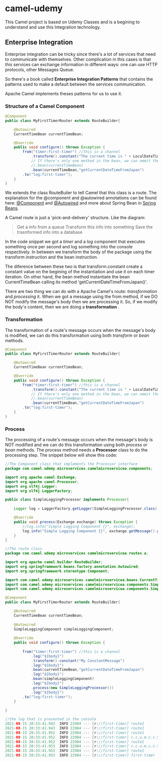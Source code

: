 # camel-udemy

This Camel project is based on Udemy Classes and is a begining to understand and use this Integration technology.

## Enterprise Integration

Enterprise integration can be tricky since there's a lot of services that need to communicate with themselves. Other complication in this cases is that this services can exchange information in different ways: one can use HTTP protocols, other Messages Queue.

So there's a book called **Enterprise Integration Patterns** that contains the patterns used to make a default between the services communication.

Apache Camel implements theses patterns for us to use it.

### Structure of a Camel Component

``` java
@Component
public class MyFirstTimerRouter extends RouteBuilder{

    @Autowired
    CurrentTimeBean currentTimeBean;

    @Override
    public void configure() throws Exception {
        from("timer:first-timer") //this is a channel
            .transform().constant("The current time is " + LocalDateTime.now()
            // If there's only one method in the bean, we can ommit the method name
            //.bean(currentTimeBean)
            .bean(currentTimeBean,"getCurrentDateTimeFromJapan")
        .to("log:first-timer");
    }
}
```

We extends the class RouteBuiler to tell Camel that this class is a route.
The explanation for the @component and @autowired annotations can be found here:
[@Component](https://www.baeldung.com/spring-component-annotation) and [@Autowired](https://www.baeldung.com/spring-autowire) and more about Spring Bean in [Spring Beans](https://www.baeldung.com/spring-bean).

A Camel route is just a 'pick-and-delivery' structure. Like the diagram:
> Get a info from a queue
> Transform this info into something
> Save the trasnformed info into a database

In the code snippet we got a *timer* and a *log* component that executes something once per second and log something into the console respectively. In between we transform the body of the package using the transform instruction and the bean instruction.

The diference between these two is that transform.constant create a constant value on the begining of the instantiation and use it on each timer iteration. On other hand, the bean method instantiate the bean CurrentTimeBean calling its method 'getCurrentDateTimeFromJapan()'.

There are two thing we can do with a Apache Camel's route: *transformation* and *processing* it. 
When we got a message using the from method, if we DO NOT modify the message's body then we are processing it. So, if we modify the body's content, then we are doing a **transformation** .

### Transformation

The transformation of a route's message occurs when the message's body is modified, we can do this transformation using both *transform* or *bean* methods.

``` java
@Component
public class MyFirstTimerRouter extends RouteBuilder{

    @Autowired
    CurrentTimeBean currentTimeBean;

    @Override
    public void configure() throws Exception {
        from("timer:first-timer") //this is a channel
            .transform().constant("The current time is " + LocalDateTime.now()
            // If there's only one method in the bean, we can ommit the method name
            //.bean(currentTimeBean)
            .bean(currentTimeBean,"getCurrentDateTimeFromJapan")
        .to("log:first-timer");
    }
}
```

### Process

The processing of a route's message occurs when the message's body is NOT modified and we can do this transformation using both *process* or *bean* methods. The process method needs a **Processor** class to do the processing step. The snippet below will show this code:
```java
//The Component class that implements the Processor interface
package com.camel.udemy.microservices.camelmicroservicea.components;

import org.apache.camel.Exchange;
import org.apache.camel.Processor;
import org.slf4j.Logger;
import org.slf4j.LoggerFactory;

public class SimpleLoggingProcessor implements Processor{
	
	Logger log = LoggerFactory.getLogger(SimpleLoggingProcessor.class);

	@Override
	public void process(Exchange exchange) throws Exception {
		//log.info("Simple Logging Component {}", exchange);
		log.info("Simple Logging Component {}", exchange.getMessage().getBody());		
	}
}

//The route class
package com.camel.udemy.microservices.camelmicroservicea.routes.a;

import org.apache.camel.builder.RouteBuilder;
import org.springframework.beans.factory.annotation.Autowired;
import org.springframework.stereotype.Component;

import com.camel.udemy.microservices.camelmicroservicea.beans.CurrentTimeBean;
import com.camel.udemy.microservices.camelmicroservicea.components.SimpleLoggingComponent;
import com.camel.udemy.microservices.camelmicroservicea.components.SimpleLoggingProcessor;

@Component
public class MyFirstTimerRouter extends RouteBuilder{

	@Autowired
	CurrentTimeBean currentTimeBean;
	
	@Autowired
	SimpleLoggingComponent simpleLoggingComponent;
	
	@Override
	public void configure() throws Exception {
		
		from("timer:first-timer") //this is a channel
			.log("${body}")			
			.transform().constant("My ConstantMessage")
			.log("${body}")
			.bean(currentTimeBean,"getCurrentDateTimeFromJapan")
			.log("${body}")
			.bean(simpleLoggingComponent)
			.log("${body}")
			.process(new SimpleLoggingProcessor())
			.log("${body}")
		.to("log:first-timer");
	}
	
}

//the log that is presented in the console
2021-08-15 20:33:41.943  INFO 22984 --- [r://first-timer] route1                                   : null
2021-08-15 20:33:41.943  INFO 22984 --- [r://first-timer] route1                                   : My ConstantMessage
2021-08-15 20:33:41.952  INFO 22984 --- [r://first-timer] route1                                   : Date now is 2021-08-16T08:33:41.950700500
2021-08-15 20:33:41.952  INFO 22984 --- [r://first-timer] c.c.u.m.c.c.SimpleLoggingComponent       : Simple Logging Processor Date now is 2021-08-16T08:33:41.950700500
2021-08-15 20:33:41.952  INFO 22984 --- [r://first-timer] route1                                   : Date now is 2021-08-16T08:33:41.950700500
2021-08-15 20:33:41.953  INFO 22984 --- [r://first-timer] c.c.u.m.c.c.SimpleLoggingProcessor       : Simple Logging Component Date now is 2021-08-16T08:33:41.950700500
2021-08-15 20:33:41.953  INFO 22984 --- [r://first-timer] route1                                   : Date now is 2021-08-16T08:33:41.950700500
2021-08-15 20:33:41.953  INFO 22984 --- [r://first-timer] first-timer                              : Exchange[ExchangePattern: InOnly, BodyType: String, Body: Date now is 2021-08-16T08:33:41.950700500]
```
